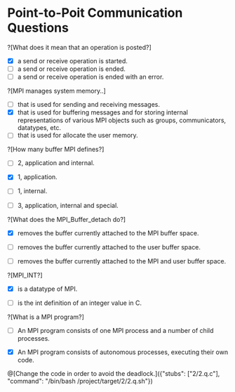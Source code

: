 # Point-to-Poit Communication Questions

?[What does it mean that an operation is posted?]
-[x] a send or receive operation is started.
-[ ] a send or receive operation is ended.
-[ ] a send or receive operation is ended with an error.

?[MPI manages system memory..]
-[ ] that is used for sending  and  receiving messages.
-[x] that is used for buffering messages and for storing internal representations of various MPI objects such as groups, communicators, datatypes, etc. 
-[ ] that is used for allocate the user memory.

?[How many buffer MPI defines?]
-[ ] 2, application and internal.
-[x] 1, application.
-[ ] 1, internal.
-[ ] 3, application, internal and special.


?[What does the MPI_Buffer_detach do?]
-[x] removes the buffer currently attached to the MPI buffer space.
-[ ] removes the buffer currently attached to the user buffer space.
-[ ] removes the buffer currently attached to the MPI and user buffer space.


?[MPI_INT?]
-[x] is a datatype of MPI.
-[ ] is the int definition of an integer value in C.


?[What is a MPI program?]
-[ ] An MPI program consists of one MPI process and a number of child processes.
-[x] An MPI program consists of autonomous processes, executing their own code.


@[Change the code in order to avoid the deadlock.]({"stubs": ["2/2.q.c"], "command": "/bin/bash /project/target/2/2.q.sh"})

